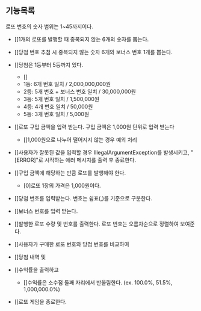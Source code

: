 ## 기능목록

로또 번호의 숫자 범위는 1~45까지이다.
- []1개의 로또를 발행할 때 중복되지 않는 6개의 숫자를 뽑는다.
- []당첨 번호 추첨 시 중복되지 않는 숫자 6개와 보너스 번호 1개를 뽑는다.
- []당첨은 1등부터 5등까지 있다.
  * []
  * 1등: 6개 번호 일치 / 2,000,000,000원
  * 2등: 5개 번호 + 보너스 번호 일치 / 30,000,000원
  * 3등: 5개 번호 일치 / 1,500,000원
  * 4등: 4개 번호 일치 / 50,000원
  * 5등: 3개 번호 일치 / 5,000원
- []로또 구입 금액을 입력 받는다. 구입 금액은 1,000원 단위로 입력 받는다
  * []1,000원으로 나누어 떨어지지 않는 경우 예외 처리
- []사용자가 잘못된 값을 입력할 경우 IllegalArgumentException를 발생시키고,
  "[ERROR]"로 시작하는 에러 메시지를 출력 후 종료한다.
- []구입 금액에 해당하는 만큼 로또를 발행해야 한다.
  * [0]로또 1장의 가격은 1,000원이다.
- []당첨 번호를 입력받는다.
  번호는 쉼표(,)를 기준으로 구분한다.
- []보너스 번호를 입력 받는다.

- []발행한 로또 수량 및 번호를 출력한다. 로또 번호는 오름차순으로 정렬하여 보여준다.
- []사용자가 구매한 로또 번호와 당첨 번호를 비교하여
- []당첨 내역 및 
- []수익률을 출력하고
  * []수익률은 소수점 둘째 자리에서 반올림한다. (ex. 100.0%, 51.5%, 1,000,000.0%)
- []로또 게임을 종료한다.
